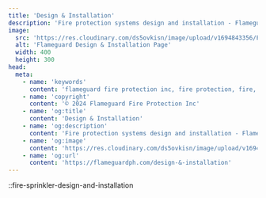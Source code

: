 ```yaml
---
title: 'Design & Installation'
description: 'Fire protection systems design and installation - Flameguard.'
image:
  src: 'https://res.cloudinary.com/ds5ovkisn/image/upload/v1694843356/Flameguard%20Images/Header/fire-sprinkler_teonac.webp'
  alt: 'Flameguard Design & Installation Page'
  width: 400
  height: 300
head:
  meta: 
    - name: 'keywords'
      content: 'flameguard fire protection inc, fire protection, fire, flameguard, flameguard ph, flameguard ph design & installation page, flameguard design & installation page'
    - name: 'copyright'
      content: '© 2024 Flameguard Fire Protection Inc'
    - name: 'og:title'
      content: 'Design & Installation'
    - name: 'og:description'
      content: 'Fire protection systems design and installation - Flameguard.'
    - name: 'og:image'
      content: 'https://res.cloudinary.com/ds5ovkisn/image/upload/v1694843356/Flameguard%20Images/Header/fire-sprinkler_teonac.webp'
    - name: 'og:url'
      content: 'https://flameguardph.com/design-&-installation'
---
```


::fire-sprinkler-design-and-installation 